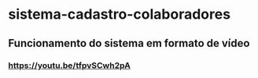 # sistema-cadastro-colaboradores
## Funcionamento do sistema em formato de vídeo
### https://youtu.be/tfpvSCwh2pA
